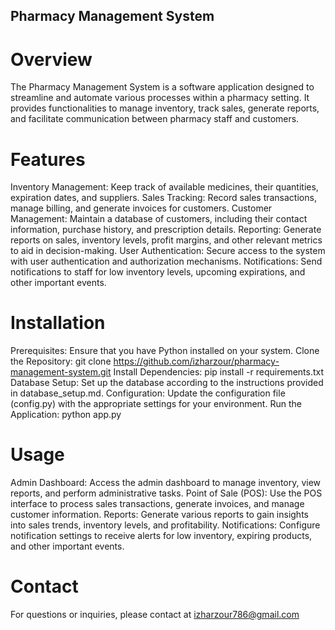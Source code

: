 ## Pharmacy Management System
# Overview
The Pharmacy Management System is a software application designed to streamline and automate various processes within a pharmacy setting. It provides functionalities to manage inventory, track sales, generate reports, and facilitate communication between pharmacy staff and customers.

# Features
Inventory Management: Keep track of available medicines, their quantities, expiration dates, and suppliers.
Sales Tracking: Record sales transactions, manage billing, and generate invoices for customers.
Customer Management: Maintain a database of customers, including their contact information, purchase history, and prescription details.
Reporting: Generate reports on sales, inventory levels, profit margins, and other relevant metrics to aid in decision-making.
User Authentication: Secure access to the system with user authentication and authorization mechanisms.
Notifications: Send notifications to staff for low inventory levels, upcoming expirations, and other important events.
# Installation
Prerequisites: Ensure that you have Python installed on your system.
Clone the Repository: git clone https://github.com/izharzour/pharmacy-management-system.git
Install Dependencies: pip install -r requirements.txt
Database Setup: Set up the database according to the instructions provided in database_setup.md.
Configuration: Update the configuration file (config.py) with the appropriate settings for your environment.
Run the Application: python app.py
# Usage
Admin Dashboard: Access the admin dashboard to manage inventory, view reports, and perform administrative tasks.
Point of Sale (POS): Use the POS interface to process sales transactions, generate invoices, and manage customer information.
Reports: Generate various reports to gain insights into sales trends, inventory levels, and profitability.
Notifications: Configure notification settings to receive alerts for low inventory, expiring products, and other important events.
# Contact
For questions or inquiries, please contact at izharzour786@gmail.com

